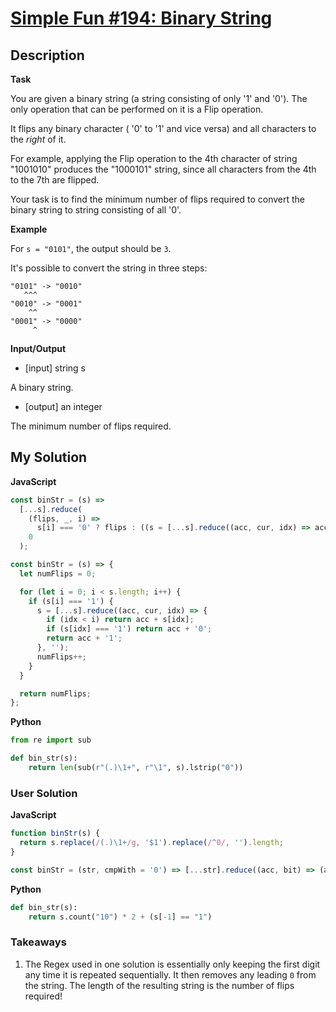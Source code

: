 # [Simple Fun #194: Binary String](https://www.codewars.com/kata/58c218efd8d3cad11c0000ef)

## Description

**Task**

You are given a binary string (a string consisting of only '1' and '0'). The only operation that can be performed on it is a Flip operation.

It flips any binary character ( '0' to '1' and vice versa) and all characters to the _right_ of it.

For example, applying the Flip operation to the 4th character of string "1001010" produces the "1000101" string, since all characters from the 4th to the 7th are flipped.

Your task is to find the minimum number of flips required to convert the binary string to string consisting of all '0'.

**Example**

For `s = "0101"`, the output should be `3`.

It's possible to convert the string in three steps:

```
"0101" -> "0010"
   ^^^
"0010" -> "0001"
    ^^
"0001" -> "0000"
     ^
```

**Input/Output**

- [input] string s

A binary string.

- [output] an integer

The minimum number of flips required.

## My Solution

**JavaScript**

```js
const binStr = (s) =>
  [...s].reduce(
    (flips, _, i) =>
      s[i] === '0' ? flips : ((s = [...s].reduce((acc, cur, idx) => acc + (idx < i ? cur : +!+cur), '')), ++flips),
    0
  );
```

```js
const binStr = (s) => {
  let numFlips = 0;

  for (let i = 0; i < s.length; i++) {
    if (s[i] === '1') {
      s = [...s].reduce((acc, cur, idx) => {
        if (idx < i) return acc + s[idx];
        if (s[idx] === '1') return acc + '0';
        return acc + '1';
      }, '');
      numFlips++;
    }
  }

  return numFlips;
};
```

**Python**

```py
from re import sub

def bin_str(s):
    return len(sub(r"(.)\1+", r"\1", s).lstrip("0"))
```

### User Solution

**JavaScript**

```js
function binStr(s) {
  return s.replace(/(.)\1+/g, '$1').replace(/^0/, '').length;
}
```

```js
const binStr = (str, cmpWith = '0') => [...str].reduce((acc, bit) => (acc += bit ^ cmpWith && +!!(cmpWith = bit)), 0);
```

**Python**

```py
def bin_str(s):
    return s.count("10") * 2 + (s[-1] == "1")
```

### Takeaways

1. The Regex used in one solution is essentially only keeping the first digit any time it is repeated sequentially. It then removes any leading `0` from the string. The length of the resulting string is the number of flips required!
